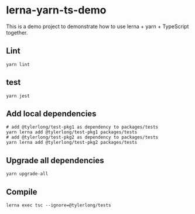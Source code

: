 # lerna-yarn-ts-demo

This is a demo project to demonstrate how to use lerna + yarn + TypeScript together.


## Lint

```
yarn lint
```


## test

```
yarn jest
```


## Add local dependencies

```shell
# add @tylerlong/test-pkg1 as dependency to packages/tests
yarn lerna add @tylerlong/test-pkg1 packages/tests
# add @tylerlong/test-pkg2 as dependency to packages/tests
yarn lerna add @tylerlong/test-pkg2 packages/tests
```


## Upgrade all dependencies

```
yarn upgrade-all
```


## Compile

```
lerna exec tsc --ignore=@tylerlong/tests
```
